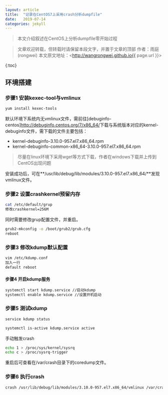 ```yaml
---
layout: article
title:  "记录在CentOS7上采用crash分析dumpfile"
date:   2019-07-14
categories: jekyll
---
```


> 本文介绍叙述在CentOS上分析dumpfile零开始过程

> 文章欢迎转载，但转载时请保留本段文字，并置于文章的顶部
> 作者：雨庭(rongwei)
> 本文原文地址：<http://wangrongwei.github.io{{ page.url }}>

{:toc}

## 环境搭建

### 步骤1 安装kexec-tool与vmlinux

```bash
yum install kexec-tools

```

默认环境下系统内无vmlinux文件，需前往[debuginfo-centos]<http://debuginfo.centos.org/7/x86_64/>下载与系统版本对应的kernel-debuginfo文件，需下载的文件主要包括：

- kernel-debuginfo-3.10.0-957.el7.x86_64.rpm
- kernel-debuginfo-common-x86_64-3.10.0-957.el7.x86_64.rpm

>尽量在linux环境下采用wget等方式下载，作者在windows下载并上传到CentOS出现问题

安装成功后，可在**/usr/lib/debug/lib/modules/3.10.0-957.el7.x86_64/**发现vmlinux文件。

### 步骤2 设置crashkernel预留内存

```bash
cat /etc/default/grup
修改crashkernel=256M
```
同时需要修改grup配置文件，并重启。

```bash
grub2-mkconfig -o /boot/grub2/grub.cfg
reboot
```

### 步骤3 修改kdump默认配置

```bash
vim /etc/kdump.conf
加入一行
default reboot
```

#### 步骤4 开启kdump服务

```bash
systemctl start kdump.service //启动kdump
systemctl enable kdump.service //设置开机启动
```

### 步骤5 测试kdump

```bash
service kdump status

systemctl is-active kdump.service active

```

手动触发crash

```bash
echo 1 > /proc/sys/kernel/sysrq
echo c > /proc/sysrq-trigger
```

重启后可查看在/var/crash目录下的coredump文件。

### 步骤6 执行crash

```bash
crash /usr/lib/debug/lib/modules/3.10.0-957.el7.x86_64/vmlinux /var/crash/127.0.0.1-2019-07-13-11\:49\:43/vmcore
```
